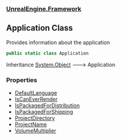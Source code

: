 ### [UnrealEngine.Framework](./UnrealEngine-Framework.md 'UnrealEngine.Framework')
## Application Class
Provides information about the application  
```csharp
public static class Application
```
Inheritance [System.Object](https://docs.microsoft.com/en-us/dotnet/api/System.Object 'System.Object') &#129106; Application  
### Properties
- [DefaultLanguage](./UnrealEngine-Framework-Application-DefaultLanguage.md 'UnrealEngine.Framework.Application.DefaultLanguage')
- [IsCanEverRender](./UnrealEngine-Framework-Application-IsCanEverRender.md 'UnrealEngine.Framework.Application.IsCanEverRender')
- [IsPackagedForDistribution](./UnrealEngine-Framework-Application-IsPackagedForDistribution.md 'UnrealEngine.Framework.Application.IsPackagedForDistribution')
- [IsPackagedForShipping](./UnrealEngine-Framework-Application-IsPackagedForShipping.md 'UnrealEngine.Framework.Application.IsPackagedForShipping')
- [ProjectDirectory](./UnrealEngine-Framework-Application-ProjectDirectory.md 'UnrealEngine.Framework.Application.ProjectDirectory')
- [ProjectName](./UnrealEngine-Framework-Application-ProjectName.md 'UnrealEngine.Framework.Application.ProjectName')
- [VolumeMultiplier](./UnrealEngine-Framework-Application-VolumeMultiplier.md 'UnrealEngine.Framework.Application.VolumeMultiplier')
